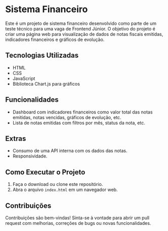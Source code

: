 # Sistema Financeiro

Este é um projeto de sistema financeiro desenvolvido como parte de um teste técnico para uma vaga de Frontend Júnior. O objetivo do projeto é criar uma página web para visualização de dados de notas fiscais emitidas, indicadores financeiros e gráficos de evolução.

## Tecnologias Utilizadas

- HTML
- CSS
- JavaScript
- Biblioteca Chart.js para gráficos

## Funcionalidades

- Dashboard com indicadores financeiros como valor total das notas emitidas, notas vencidas, gráficos de evolução, etc.
- Lista de notas emitidas com filtros por mês, status da nota, etc.

## Extras
- Consumo de uma API interna com os dados das notas.
- Responsividade.

## Como Executar o Projeto

1. Faça o download ou clone este repositório.
2. Abra o arquivo `index.html` em um navegador web.

## Contribuições

Contribuições são bem-vindas! Sinta-se à vontade para abrir um pull request com melhorias, correções de bugs ou novas funcionalidades.
